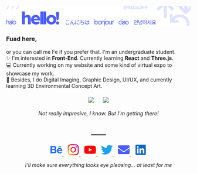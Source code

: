 <!--
**feilvan/feilvan** is a ✨ _special_ ✨ repository because its `README.md` (this file) appears on your GitHub profile.

Here are some ideas to get you started:

- 🔭 I’m currently working on ...
- 🌱 I’m currently learning ...
- 👯 I’m looking to collaborate on ...
- 🤔 I’m looking for help with ...
- 💬 Ask me about ...
- 📫 How to reach me: ...
- 😄 Pronouns: ...
- ⚡ Fun fact: ...
-->

![img](/img/hello.png)

### Fuad here,

or you can call me Fe if you prefer that. I'm an undergraduate student.</br>
✨ I'm interested in **Front-End**. Currently learning **React** and **Three.js**.</br>
💻 Currently working on my website and some kind of virtual expo to showcase my work.</br>
🎨 Besides, I do Digital Imaging, Graphic Design, UI/UX, and currently learning 3D Environmental Concept Art.

<div align="center" style="margin: 20px 0">
<img align="center" style="margin: 0 10px" src="https://github-readme-stats.vercel.app/api?username=feilvan&count_private=true&show_icons=true&border_radius=15&hide_title=true&hide_border=true&icon_color=4B5DFF&text_color=666666" />
<img align="center" style="margin: 0 10px" src="https://github-readme-stats.vercel.app/api/top-langs/?username=feilvan&layout=compact&border_radius=15&hide_border=true&icon_color=4B5DFF&text_color=666666&langs_count=6&title_color=4B5DFF" />
</div>

<p align="center"><i>Not really impresive, I know. But I'm getting there!</i></p>

## <p align="center">\_\_\_\_</p>

<p align="center">
<a href="https://www.behance.net/feilvan" style="margin: 0 5px">
<img src="img/behance.png">
</a>
<a href="https://www.instagram.com/feilvan/"style="margin: 0 5px">
<img src="img/instagram.png">
</a>
<a href="https://www.youtube.com/feilvan/"style="margin: 0 5px">
<img src="img/youtube.png">
</a>
<a href="https://www.twitter.com/feilvan/"style="margin: 0 5px">
<img src="img/twitter.png">
</a>
<a href="mailto:feilvanfeilvan@gmail.com"style="margin: 0 5px">
<img src="img/email.png">
</a>
<a href="https://www.linkedin.com/in/fuad-elhasan-irfani/"style="margin: 0 5px">
<img src="img/linkedin.png">
</a>
</p>

<p align="center"><i>I'll make sure everything looks eye pleasing... at least for me</i></p>
